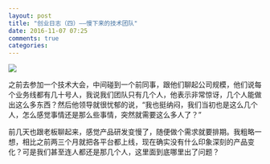 ```yaml
---
layout: post
title: "创业日志（四）——慢下来的技术团队"
date: 2016-11-07 07:25
comments: true
categories: 
---
```


![](images/posts/camle.jpg)

之前去参加一个技术大会，中间碰到一个前同事，跟他们聊起公司规模，他们说每个业务线都有几十号人，我说我们团队只有几个人，他表示非常惊讶，几个人能做出这么多东西？然后他领导就很忧郁的说，“我也挺纳闷，我们当初也是这么几个人，怎么感觉事情还是那么些事情，突然就需要这么多人了？”

前几天也跟老板聊起来，感觉产品研发变慢了，随便做个需求就要排期。我粗略一想，相比之前两三个月就把各平台都上线，现在确实没有什么印象深刻的产品变化？可是我们甚至连人都还是那几个人，这里面到底哪里出了问题？

<!---more--->


